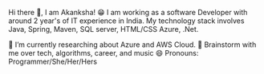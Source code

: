 <!--
**akanksha256/akanksha256** is a ✨ _special_ ✨ repository because its `README.md` (this file) appears on your GitHub profile.

Here are some ideas to get you started:

- 🔭 I’m currently working on ...
- 🌱 I’m currently learning ...
- 👯 I’m looking to collaborate on ...
- 🤔 I’m looking for help with ...
- 💬 Ask me about ...
- 📫 How to reach me: ...
- 😄 Pronouns: ...
- ⚡ Fun fact: ...
-->
Hi there 👋, I am Akanksha! 😁
I am working as a software Developer with around 2 year's of IT experience in India. My technology stack involves Java, Spring, Maven, SQL server, HTML/CSS Azure, .Net.

🔭 I’m currently researching about Azure and AWS Cloud.
💬 Brainstorm with me over tech, algorithms, career, and music
😄 Pronouns: Programmer/She/Her/Hers



